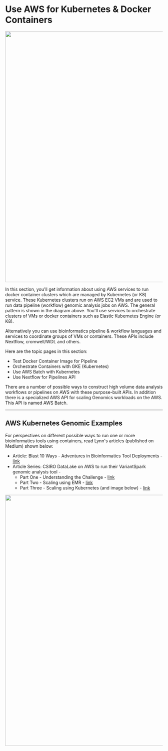 # Use AWS for Kubernetes & Docker Containers

<img src="https://github.com/lynnlangit/aws-for-bioinformatics/blob/main/3_VMs_%26_Batch-LYNN/images/pipeline-arch.png" width=800>

In this section, you'll get information about using AWS services to run docker container clusters which are managed by Kubernetes (or K8) service.  These Kubernetes clusters run on AWS EC2 VMs and are used to run data pipeline (workflow) genomic analysis jobs on AWS.  The general pattern is shown in the diagram above.  You'll use services to orchestrate clusters of VMs or docker containers such as Elastic Kubernetes Engine (or K8).  

Alternatively you can use bioinformatics pipeline & workflow languages and services to coordinate groups of VMs or containers.  These APIs include Nextflow, cromwell/WDL and others.

Here are the topic pages in this section:

- Test Docker Container Image for Pipeline
- Orchestrate Containers with GKE (Kubernetes)
- Use AWS Batch with Kubernetes
- Use Nextflow for Pipelines API

There are a number of possible ways to construct high volume data analysis workflows or pipelines on AWS with these purpose-built APIs.  In addition there is a specialized AWS API for scaling Genomics workloads on the AWS. This API is named AWS Batch.  

---

## AWS Kubernetes Genomic Examples

For perspectives on different possible ways to run one or more bioinformatics tools using containers, read Lynn's articles (published on Medium) shown below:  

- Article: Blast 10 Ways - Adventures in Bioinformatics Tool Deployments - [link](https://medium.com/@lynnlangit/blast-10-ways-3db78f881059)
- Article Series: CSIRO DataLake on AWS to run their VariantSpark genomic analysis tool - 
    - Part One - Understanding the Challenge - [link](https://lynnlangit.medium.com/scaling-custom-machine-learning-on-aws-d9dc7edfbff9)
    - Part Two - Scaling using EMR - [link](https://lynnlangit.medium.com/scaling-custom-machine-learning-on-aws-part-2-emr-6dfc3cd91a1f)
    - Part Three - Scaling using Kubernetes (and image below) - [link](https://lynnlangit.medium.com/scaling-custom-machine-learning-on-aws-part-3-kubernetes-5427d96f825b)
        
<img src="https://github.com/lynnlangit/aws-for-bioinformatics/blob/main/4_K8s_%26_Docker_Containers-KELLY/images/csiro-vs-k8.png" width=800>




